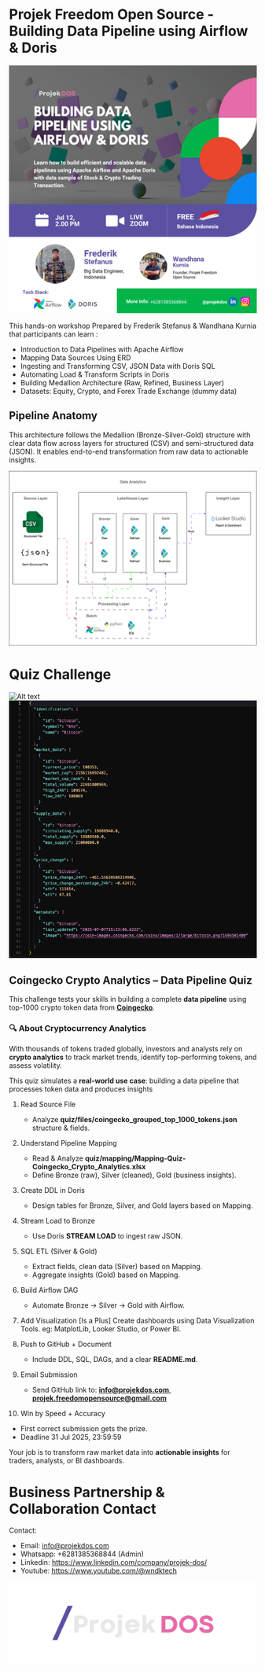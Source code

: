 # Projek Freedom Open Source - Building Data Pipeline using Airflow & Doris

 ![Alt text](https://github.com/projekdos/orchestrator_workshop_airflow_doris_batch1/blob/main/image/header.png)

This hands-on workshop Prepared by Frederik Stefanus & Wandhana Kurnia that participants can learn :

 - Introduction to Data Pipelines with Apache Airflow
 - Mapping Data Sources Using ERD
 - Ingesting and Transforming CSV, JSON Data with Doris SQL
 - Automating Load & Transform Scripts in Doris
 - Building Medallion Architecture (Raw, Refined, Business Layer)
 - Datasets: Equity, Crypto, and Forex Trade Exchange (dummy data)

## Pipeline Anatomy

This architecture follows the Medallion (Bronze-Silver-Gold) structure with clear data flow across layers for structured (CSV) and semi-structured data (JSON). It enables end-to-end transformation from raw data to actionable insights.

  ![Alt text](https://github.com/projekdos/orchestrator_workshop_airflow_doris_batch1/blob/main/image/pipeline-anatomy.png)

# Quiz Challenge

![Alt text](https://github.com/projekdos/orchestrator_workshop_airflow_doris_batch1/blob/main/image/coingecko.avif)
![Alt text](https://github.com/projekdos/orchestrator_workshop_airflow_doris_batch1/blob/main/image/quiz-json.png)

## Coingecko Crypto Analytics – Data Pipeline Quiz

This challenge tests your skills in building a complete **data pipeline** using top-1000 crypto token data from **[Coingecko](https://www.coingecko.com/)**.

### 🔍 About Cryptocurrency Analytics

With thousands of tokens traded globally, investors and analysts rely on **crypto analytics** to track market trends, identify top-performing tokens, and assess volatility.  

This quiz simulates a **real-world use case**: building a data pipeline that processes token data and produces insights

1. Read Source File
   - Analyze **quiz/files/coingecko_grouped_top_1000_tokens.json** structure & fields.

2. Understand Pipeline Mapping
   - Read & Analyze **quiz/mapping/Mapping-Quiz-Coingecko_Crypto_Analytics.xlsx**
   - Define Bronze (raw), Silver (cleaned), Gold (business insights).

3. Create DDL in Doris
   - Design tables for Bronze, Silver, and Gold layers based on Mapping.

4. Stream Load to Bronze
   - Use Doris **STREAM LOAD** to ingest raw JSON.

5. SQL ETL (Silver & Gold)
   - Extract fields, clean data (Silver) based on Mapping.
   - Aggregate insights (Gold) based on Mapping.

6. Build Airflow DAG
   - Automate Bronze → Silver → Gold with Airflow.

7. Add Visualization [Is a Plus] 
 Create dashboards using Data Visualization Tools. eg: MatplotLib, Looker Studio, or Power BI.

8. Push to GitHub + Document
   - Include DDL, SQL, DAGs, and a clear **README.md**.

9. Email Submission
   - Send GitHub link to:
     **info@projekdos.com**, **projek.freedomopensource@gmail.com**

10. Win by Speed + Accuracy
   - First correct submission gets the prize.
   - Deadline 31 Jul 2025, 23:59:59

Your job is to transform raw market data into **actionable insights** for traders, analysts, or BI dashboards.

# Business Partnership & Collaboration Contact

Contact:
 - Email: info@projekdos.com
 - Whatsapp: +6281385368844 (Admin)
 - Linkedin: https://www.linkedin.com/company/projek-dos/
 - Youtube: https://www.youtube.com/@wndktech

 ![Alt text](https://github.com/projekdos/orchestrator_workshop_airflow_doris_batch1/blob/main/image/projeckDos2-fullcolor-white.png)